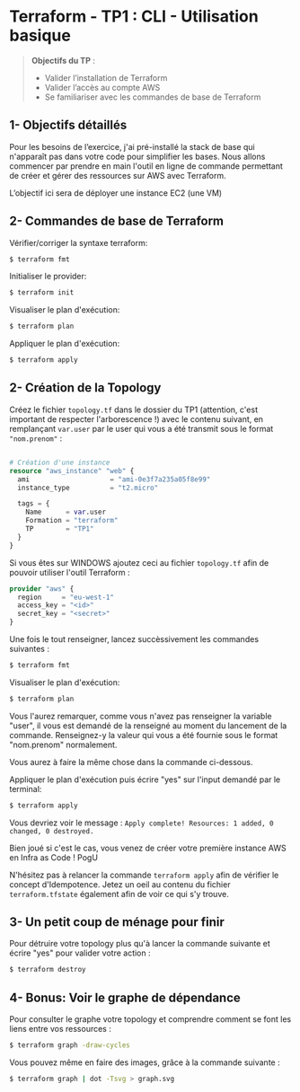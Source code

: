<!--- 
Ceci est la version en markdown !
Utilisez l'aperçu pour avoir une version plus lisible
-->
# Terraform - TP1 : CLI - Utilisation basique

> **Objectifs du TP** :
>- Valider l’installation de Terraform
>- Valider l’accès au compte AWS
>- Se familiariser avec les commandes de base de Terraform
>

## 1- Objectifs détaillés

Pour les besoins de l’exercice, j'ai pré-installé la stack de base qui n'apparaît pas dans votre code pour simplifier les bases.
Nous allons commencer par prendre en main l'outil en ligne de commande permettant de créer et gérer des ressources sur AWS avec Terraform. 

L’objectif ici sera de déployer une instance EC2 (une VM)

## 2- Commandes de base de Terraform 

Vérifier/corriger la syntaxe terraform:
```bash
$ terraform fmt
```

Initialiser le provider:
```bash
$ terraform init
```

Visualiser le plan d'exécution:
```bash
$ terraform plan
```

Appliquer le plan d'exécution:
```bash
$ terraform apply
```

## 2- Création de la Topology

Créez le fichier `topology.tf` dans le dossier du TP1 (attention, c'est important de respecter l'arborescence !) avec le contenu suivant, en remplançant `var.user` par le user qui vous a été transmit sous le format `"nom.prenom"` : 

```tf

# Création d'une instance
resource "aws_instance" "web" {
  ami                    = "ami-0e3f7a235a05f8e99"
  instance_type          = "t2.micro"               

  tags = {
    Name      = var.user
    Formation = "terraform"
    TP        = "TP1"
  }
}

```

Si vous êtes sur WINDOWS ajoutez ceci au fichier `topology.tf` afin de pouvoir utiliser l'outil Terraform :

```tf 
provider "aws" {
  region     = "eu-west-1"
  access_key = "<id>"
  secret_key = "<secret>"
}
```


Une fois le tout renseigner, lancez succèssivement les commandes suivantes : 

```bash
$ terraform fmt
```

Visualiser le plan d'exécution:
```bash
$ terraform plan
```
Vous l'aurez remarquer, comme vous n'avez pas renseigner la variable "user", il vous est demandé de la renseigné au moment du lancement de la commande.
Renseignez-y la valeur qui vous a été fournie sous le format "nom.prenom" normalement.

Vous aurez à faire la même chose dans la commande ci-dessous.

Appliquer le plan d'exécution puis écrire "yes" sur l'input demandé par le terminal:
```bash
$ terraform apply
```

Vous devriez voir le message :
`Apply complete! Resources: 1 added, 0 changed, 0 destroyed.`

Bien joué si c'est le cas, vous venez de créer votre première instance AWS en Infra as Code ! PogU 

N'hésitez pas à relancer la commande `terraform apply` afin de vérifier le concept d'Idempotence. Jetez un oeil au contenu du fichier `terraform.tfstate` également afin de voir ce qui s'y trouve.

## 3- Un petit coup de ménage pour finir

Pour détruire votre topology plus qu'à lancer la commande suivante et écrire "yes" pour valider votre action :
```bash
$ terraform destroy
```

## 4- Bonus: Voir le graphe de dépendance

Pour consulter le graphe votre topology et comprendre comment se font les liens entre vos ressources :
```bash
$ terraform graph -draw-cycles
```

Vous pouvez même en faire des images, grâce à la commande suivante : 

```bash
$ terraform graph | dot -Tsvg > graph.svg
```
